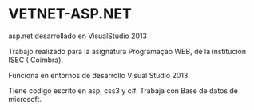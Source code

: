 VETNET-ASP.NET
==============

asp.net desarrollado en VisualStudio 2013

Trabajo realizado para la asignatura Programaçao WEB, de la institucion ISEC ( Coimbra).

Funciona en entornos de desarrollo Visual Studio 2013. 

Tiene codigo escrito en asp, css3 y c#. Trabaja con Base de datos de microsoft.
